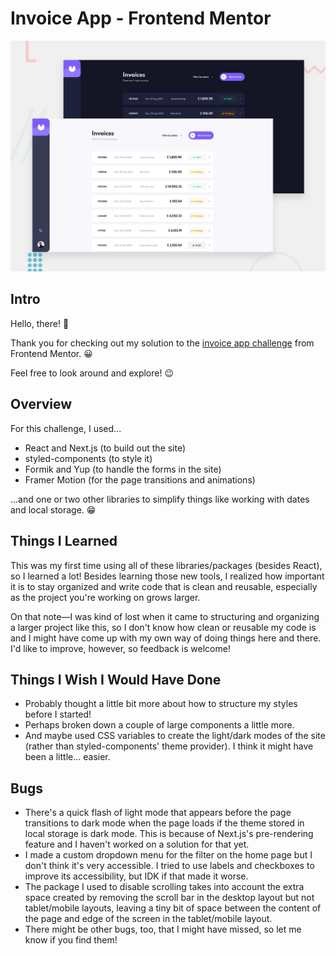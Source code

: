 # Invoice App - Frontend Mentor

![Design preview for the Invoice app coding challenge](./public/preview.jpg)

## Intro

Hello, there! 👋

Thank you for checking out my solution to the [invoice app challenge](https://www.frontendmentor.io/challenges/invoice-app-i7KaLTQjl) from Frontend Mentor. 😀

Feel free to look around and explore! 😉

## Overview

For this challenge, I used...

- React and Next.js (to build out the site)
- styled-components (to style it) 
- Formik and Yup (to handle the forms in the site)
- Framer Motion (for the page transitions and animations)

...and one or two other libraries to simplify things like working with dates and local storage. 😁

## Things I Learned

This was my first time using all of these libraries/packages (besides React), so I learned a lot! Besides learning those new tools, I realized how important it is to stay organized and write code that is clean and reusable, especially as the project you're working on grows larger.

On that note—I was kind of lost when it came to structuring and organizing a larger project like this, so I don't know how clean or reusable my code is and I might have come up with my own way of doing things here and there. I'd like to improve, however, so feedback is welcome!

## Things I Wish I Would Have Done

- Probably thought a little bit more about how to structure my styles before I started!
- Perhaps broken down a couple of large components a little more. 
- And maybe used CSS variables to create the light/dark modes of the site (rather than styled-components' theme provider). I think it might have been a little... easier.

## Bugs

- There's a quick flash of light mode that appears before the page transitions to dark mode when the page loads if the theme stored in local storage is dark mode. This is because of Next.js's pre-rendering feature and I haven't worked on a solution for that yet.
- I made a custom dropdown menu for the filter on the home page but I don't think it's very accessible. I tried to use labels and checkboxes to improve its accessibility, but IDK if that made it worse. 
- The package I used to disable scrolling takes into account the extra space created by removing the scroll bar in the desktop layout but not tablet/mobile layouts, leaving a tiny bit of space between the content of the page and edge of the screen in the tablet/mobile layout.
- There might be other bugs, too, that I might have missed, so let me know if you find them!